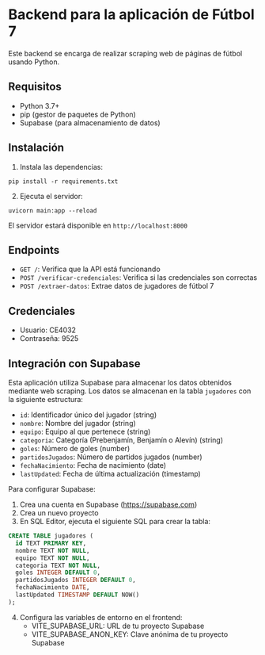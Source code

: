 
# Backend para la aplicación de Fútbol 7

Este backend se encarga de realizar scraping web de páginas de fútbol usando Python.

## Requisitos

- Python 3.7+
- pip (gestor de paquetes de Python)
- Supabase (para almacenamiento de datos)

## Instalación

1. Instala las dependencias:
```
pip install -r requirements.txt
```

2. Ejecuta el servidor:
```
uvicorn main:app --reload
```

El servidor estará disponible en `http://localhost:8000`

## Endpoints

- `GET /`: Verifica que la API está funcionando
- `POST /verificar-credenciales`: Verifica si las credenciales son correctas
- `POST /extraer-datos`: Extrae datos de jugadores de fútbol 7

## Credenciales

- Usuario: CE4032
- Contraseña: 9525

## Integración con Supabase

Esta aplicación utiliza Supabase para almacenar los datos obtenidos mediante web scraping.
Los datos se almacenan en la tabla `jugadores` con la siguiente estructura:

- `id`: Identificador único del jugador (string)
- `nombre`: Nombre del jugador (string)
- `equipo`: Equipo al que pertenece (string)
- `categoria`: Categoría (Prebenjamín, Benjamín o Alevín) (string) 
- `goles`: Número de goles (number)
- `partidosJugados`: Número de partidos jugados (number)
- `fechaNacimiento`: Fecha de nacimiento (date)
- `lastUpdated`: Fecha de última actualización (timestamp)

Para configurar Supabase:

1. Crea una cuenta en Supabase (https://supabase.com)
2. Crea un nuevo proyecto
3. En SQL Editor, ejecuta el siguiente SQL para crear la tabla:

```sql
CREATE TABLE jugadores (
  id TEXT PRIMARY KEY,
  nombre TEXT NOT NULL,
  equipo TEXT NOT NULL,
  categoria TEXT NOT NULL, 
  goles INTEGER DEFAULT 0,
  partidosJugados INTEGER DEFAULT 0,
  fechaNacimiento DATE,
  lastUpdated TIMESTAMP DEFAULT NOW()
);
```

4. Configura las variables de entorno en el frontend:
   - VITE_SUPABASE_URL: URL de tu proyecto Supabase
   - VITE_SUPABASE_ANON_KEY: Clave anónima de tu proyecto Supabase
